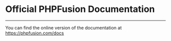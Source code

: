 # Official PHPFusion Documentation

---

You can find the online version of the documentation at https://phpfusion.com/docs
